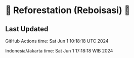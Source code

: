 
# 🌳 Reforestation (Reboisasi) 🌲

## Last Updated

GitHub Actions time: Sat Jun  1 10:18:18 UTC 2024

Indonesia/Jakarta time: Sat Jun  1 17:18:18 WIB 2024
